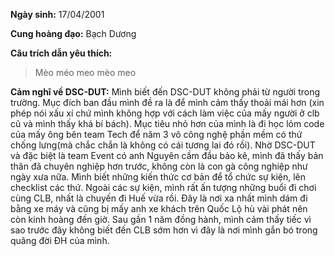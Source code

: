 **Ngày sinh:** 17/04/2001


**Cung hoàng đạo:** Bạch Dương


**Câu trích dẫn yêu thích:**
> Mèo méo meo mèo meo

**Cảm nghĩ về DSC-DUT:** Mình biết đến DSC-DUT không phải từ người trong trường. Mục đích ban đầu mình đề ra là để mình cảm thấy thoải mái hơn (xin phép nói xấu xí chứ mình không hợp với cách làm việc của mấy người ở clb cũ và mình thấy khá bí bách). Mục tiêu nhỏ hơn của mình là đi học lỏm code của mấy ông bên team Tech để năm 3 vô công nghệ phần mềm có thứ chống lưng(mà chắc chắn là không có cái tương lai đó rồi). Nhờ DSC-DUT và đặc biệt là team Event có anh Nguyên cầm đầu bảo kê, mình đã thấy bản thân đã chuyên nghiệp hơn trước, không còn là con gà công nghiệp như ngày xưa nữa. Mình biết những kiến thức cơ bản để tổ chức sự kiện, lên checklist các thứ. Ngoài các sự kiện, mình rất ấn tượng những buổi đi chơi cùng CLB, nhất là chuyến đi Huế vừa rồi. Đây là nơi xa nhất mình dám đi bằng xe máy và cũng bị mấy anh xe khách trên Quốc Lộ hù vài phát nên còn kinh hoàng đến giờ. Sau gần 1 năm đồng hành, mình cảm thấy tiếc vì sao trước đây không biết đến CLB sớm hơn vì đây là nơi mình gắn bó trong quãng đời ĐH của mình.
